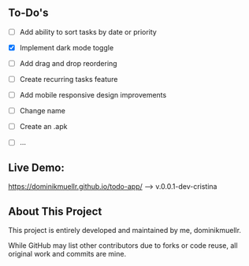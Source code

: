 ## To-Do's

- [ ] Add ability to sort tasks by date or priority
- [x] Implement dark mode toggle
- [ ] Add drag and drop reordering
- [ ] Create recurring tasks feature
- [ ] Add mobile responsive design improvements
- [ ] Change name
- [ ] Create an .apk
- [ ] ...



## Live Demo:
https://dominikmuellr.github.io/todo-app/   --> v.0.0.1-dev-cristina




## About This Project

This project is entirely developed and maintained by me, dominikmuellr.

While GitHub may list other contributors due to forks or code reuse, all original work and commits are mine.
